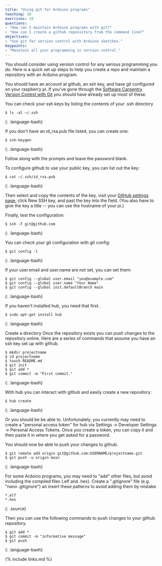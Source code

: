 ```yaml
---
title: "Using git for Arduino programs"
teaching: 20
exercises: 10
questions:
- "How can I maintain Arduino programs with git?"
- "How can I create a github reposistory from the command line?"
objectives:
- "Use git for version control with Arduino sketches."
keypoints:
- "Maintain all your programming in version control."
---
```


You should consider using version control for any serious programming you do. Here is a quick set up steps to help you create a repo and maintain a repository with an Arduino program.

You should have an account at github, an ssh key, and have git configured on your raspberry pi. If you've gone through the [Software Carpentry Version Control with Git](http://swcarpentry.github.io/git-novice/) you should have already set up most of these.

You can check your ssh keys by listing the contents of your .ssh directory

~~~
$ ls -al ~/.ssh
~~~
{: .language-bash}

If you don't have an id_rsa.pub file listed, you can create one:

~~~
$ ssh-keygen
~~~
{: .language-bash}

Follow along with the prompts and leave the password blank.

To configure github to use your public key, you can list out the key:

~~~
$ cat ~/.ssh/id_rsa.pub
~~~
{: .language-bash}

Then select and copy the contents of the key, visit your [GitHub settings page](https://github.com/settings/keys), click New SSH key, and past the key into the field. (You also have to give the key a title -- you can use the hostname of your pi.)

Finally, test the configuration:

~~~
$ ssh -T git@github.com
~~~
{: .language-bash}

You can check your git configuration with git config:

~~~
$ git config -l
~~~
{: .language-bash}

If your user.email and user.name are not set, you can set them:

~~~
$ git config --global user.email "you@example.com"
$ git config --global user.name "Your Name"
$ git config --global init.defaultBranch main
~~~
{: .language-bash}

If you haven't installed hub, you need that first.

~~~
$ sudo apt-get install hub
~~~
{: .language-bash}

Create a directory Once the repository exists you can push changes to the repository online. Here are a series of commands that assume you have an ssh key set up with github.

~~~
$ mkdir projectname
$ cd projectname
$ touch README.md
$ git init
$ git add *
$ git commit -m "First commit."
~~~
{: .language-bash}

With hub you can interact with github and easily create a new repository:

~~~
$ hub create
~~~
{: .language-bash}

Or you should be be able to. Unfortunately, you currently may need to create a
"personal access token" for hub via Settings -> Developer Settings -> Personal Access Tokens. Once you create
a token, you can copy it and then paste it in where you get asked for a password. 

You should now be able to push your changes to github.

~~~
$ git remote add origin git@github.com:USERNAME/projectname.git
$ git push -u origin main
~~~
{: .language-bash}

For some Arduino programs, you may need to "add" other files, but avoid including the compiled files (.elf and .hex). Create a ".gitignore" file (e.g. "nano .gitignore") an insert these patterns to avoid adding them by mistake. 

~~~
*.elf
*.hex
~~~
{: .source}

Then you can use the following commands to push changes to your github repository.
~~~
$ git add *
$ git commit -m "informative message"
$ git push
~~~
{: .language-bash}


{% include links.md %}
